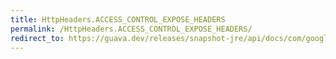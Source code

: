 ```yaml
---
title: HttpHeaders.ACCESS_CONTROL_EXPOSE_HEADERS
permalink: /HttpHeaders.ACCESS_CONTROL_EXPOSE_HEADERS/
redirect_to: https://guava.dev/releases/snapshot-jre/api/docs/com/google/common/net/HttpHeaders.html#ACCESS_CONTROL_EXPOSE_HEADERS
---
```

